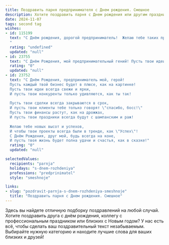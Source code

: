 ```yaml
---
title: Поздравить парня предпринимателя c Днем рождения. Смешное
description: Хотите поздравить парня c Днем рождения или другим праздником? Наш ИИ создаст незабываемое поздравление, а вы обязательно выделитесь среди других.  
date: 2024-11-07
tags: second tag
wishes:
- id: 115199
  text: "С Днём рождения, дорогой предприниматель!  Желаю тебе таких прибылей, чтобы счета ломились от денег, а конкуренты от зависти кусали локти (и, желательно, при этом ничего не откусывали от твоего бизнеса!). Пусть твой капитал растёт быстрее, чем ты успеваешь его тратить, а  клиенты стоят в очереди, готовые отдать последние деньги за твои гениальные идеи!  Короче, желаю тебе всего самого лучшего, кроме налоговой проверки!
  "
  rating: "undefined"
  updated: "null"
- id: 23755
  text: "С Днём Рождения, мой предпринимательный гений! Пусть твои идеи будут как твои возрастные цифры – крутыми и стремительно растущими! Пусть каждый твой бизнес-план будет успешнее предыдущего, а конкуренты будут только размышлять, как так могло случиться, что они не успели на твой хайп. Желаю, чтобы твои сделки закрывались легко, как твои дверки на новеньком Мерседесе. И помни, что в твоём возрасте Эйнштейн только пытался понять, как сделать так, чтобы его носки сами находили путь к стиральной машине. Так что ты уже в хорошей компании! Счастья, здоровья и успехов в делах!"
  rating: "0"
  updated: "null"
- id: 23752
  text: "С Днём Рождения, предприниматель мой, герой!
  Пусть каждый твой бизнес будет в плюсе, как на картинке!
  Пусть твои идеи всегда свежи и ярки,
  И пусть твои конкуренты только удивляются, как ты так!
  
  Пусть твои сделки всегда закрываются в срок,
  И пусть твои клиенты тебе только говорят \"спасибо, босс!\"
  Пусть твои финансы растут, как на дрожжах,
  И пусть твои праздники всегда будут с шампанским и раж!
  
  Желаю тебе новых высот и успехов,
  И чтобы твои проекты всегда были в тренде, как \"Успех\"!
  С Днём Рождения, друг мой, будь всегда на коне,
  И пусть твоя жизнь будет полна удачи и счастья, как в сказке!"
  rating: "0"
  updated: "null"

selectedValues:
  recipients: "parnja"
  holidays: "s-dnem-rozhdeniya"
  professions: "predprinimatel"
  style: "smeshnoje"

links:
- slug: "pozdravit-parnja-s-dnem-rozhdeniya-smeshnoje"
  title: "Поздравить парня c Днем рождения. Смешное"
---
```


Здесь вы найдете отличную подборку поздравлений на любой случай. 
Хотите поздравить друга с днём рождения, коллегу с профессиональным праздником или близких с Новым годом? У нас есть всё, чтобы сделать ваш поздравительный текст незабываемым. Выбирайте нужную категорию и находите лучшие слова для ваших близких и друзей!
